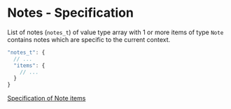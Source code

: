 # Notes - Specification

List of notes (`notes_t`) of value type array with 1 or more items of
type `Note` contains notes which are specific to the current context.

```javascript
"notes_t": {
  // ...
  "items": {
    // ...
  }
}
```

[Specification of Note items](notes/note-spec.en.md)
